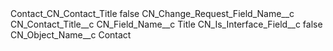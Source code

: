 <?xml version="1.0" encoding="UTF-8"?>
<CustomMetadata xmlns="http://soap.sforce.com/2006/04/metadata" xmlns:xsi="http://www.w3.org/2001/XMLSchema-instance" xmlns:xsd="http://www.w3.org/2001/XMLSchema">
    <label>Contact_CN_Contact_Title</label>
    <protected>false</protected>
    <values>
        <field>CN_Change_Request_Field_Name__c</field>
        <value xsi:type="xsd:string">CN_Contact_Title__c</value>
    </values>
    <values>
        <field>CN_Field_Name__c</field>
        <value xsi:type="xsd:string">Title</value>
    </values>
    <values>
        <field>CN_Is_Interface_Field__c</field>
        <value xsi:type="xsd:boolean">false</value>
    </values>
    <values>
        <field>CN_Object_Name__c</field>
        <value xsi:type="xsd:string">Contact</value>
    </values>
</CustomMetadata>
